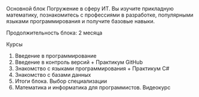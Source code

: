 Основной блок
Погружение в сферу ИТ. Вы изучите прикладную математику, познакомитесь с профессиями в разработке, популярными языками программирования и получите базовые навыки.

Продолжительность блока: 2 месяца

Курсы
1. Введение в программирование
2. Введение в контроль версий + Практикум GitHub
3. Знакомство с языками программирования + Практикум C#
4. Знакомство с базами данных
5. Итоги блока. Выбор специализации
6. Математика и информатика для программистов. Видеокурс